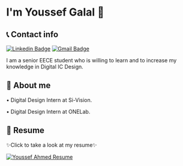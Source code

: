 # I'm Youssef Galal 👋
## 📞 Contact info 
[![Linkedin Badge](https://img.shields.io/badge/-youssefgalal-blue?style=flat-square&logo=Linkedin&logoColor=white&link=https://www.linkedin.com/in/youssefgalal/)](https://www.linkedin.com/in/youssefgalal/)
[![Gmail Badge](https://img.shields.io/badge/-youssefagalal8@gmail.com-c14438?style=flat-square&logo=Gmail&logoColor=white&link=mailto:youssefagalal8@gmail.com)](mailto:youssefagalal8@gmail.com)


I am a senior EECE student who is willing to learn and to increase my knowledge in Digital IC Design.

## 👀 About me
 • Digital Design Intern at Si-Vision.

 • Digital Design Intern at ONELab.

## 📄 Resume
 ✨Click to take a look at my resume✨

<a href="https://bit.ly/youssef-ahmed-resume" type="application/pdf" rel="nofollow">
   <img src="https://i.imgur.com/6yaEfz9.png" alt="Youssef Ahmed Resume" data-canonical-src="https://i.imgur.com/6yaEfz9.png" style="max-width:50%;">

</a>

